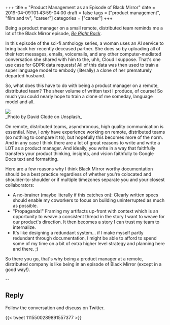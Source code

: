 +++ 
title = "Product Management as an Episode of Black Mirror" 
date = 2019-04-09T01:43:59-04:00 
draft = false 
tags = ["product management", "film and tv", "career"] 
categories = ["career"] 
+++

Being a product manager on a small remote, distributed team reminds me a lot of the Black Mirror episode, [_Be Right Back_](https://en.wikipedia.org/wiki/Be_Right_Back). 

In this episode of the sci-fi anthology series, a woman uses an AI service to bring back her recently deceased partner. She does so by uploading all of their text messages, emails, voicemails, and any other computer-mediated conversation she shared with him to the, uhh, Cloud I suppose. That's one use case for GDPR data requests! All of this data was then used to train a super language model to embody (literally) a clone of her prematurely departed husband. 

So, what does this have to do with being a product manager on a remote, distributed team? The sheer volume of written text I produce, of course! So much you could nearly hope to train a clone of me someday, language model and all.

<img src="https://source.unsplash.com/eOSqRq2Qm1c/800x450">
<figcaption>_Photo by David Clode on Unsplash_</figcaption>

On remote, distributed teams, asynchronous, high quality communication is essential. Now, I _only_ have experience working on remote, distributed teams (so nothing to compare it to), but hopefully this becomes more of the norm. And in any case I think there are a lot of great reasons to write and write a LOT as a product manager. And ideally, you write in a way that faithfully transfers your product thinking, insights, and vision faithfully to Google Docs text and formatting. 

Here are a few reasons why I think Black Mirror worthy documentation should be a best practice regardless of whether you're colocated and shoulder-to-shoulder or if multiple timezones separate you and your closest collaborators:

* A no-brainer (maybe literally if this catches on): Clearly written specs should enable my coworkers to focus on building uninterrupted as much as possible. 
* "Propaganda!" Framing my artifacts up-front with context which is an opportunity to weave a consistent thread in the story I want to weave for our product's direction. It then becomes a story I can trust my team to internalize.
* It's like designing a redundant system... if I make myself partly redundant through documentation, I might be able to afford to spend some of my time on a bit of extra higher level strategy and planning here and there. ;)

So there you go, that's why being a product manager at a remote, distributed company is like being in an episode of Black Mirror (except in a good way!).

--

## Reply

Follow the conversation and discuss on Twitter.

{{< tweet 1115500289891557377 >}}